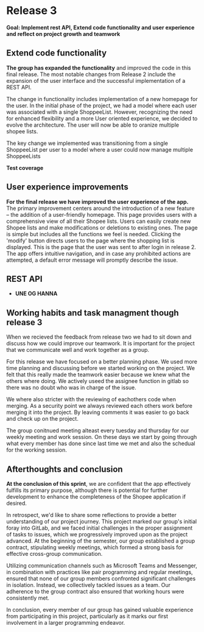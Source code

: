 # **Release 3**

**Goal: Implement rest API, Extend code functionality and user experience and reflect on project growth and teamwork**

## **Extend code functionality**

__The group has expanded the functionality__ and improved the code in this final release. The most notable changes from Release 2 include the expansion of the user interface and the successful implementation of a REST API.


The change in functionality includes implementation of a new homepage for the user. In the initial phase of the project, we had a model where each user was associated with a single ShoppeeList. However, recognizing the need for enhanced flexibility and a more User oriented experience, we decided to evolve the architecture. The user will now be able to oranize multiple shopee lists. 

The key change we implemented was transitioning from a single ShoppeeList per user to a model where a user could now manage multiple ShoppeeLists


__Test coverage__


## **User experience improvements**
__For the final release we have improved the user experience of the app.__ The primary improvement centers around the introduction of a new feature – the addition of a user-friendly homepage. This page provides users with a comprehensive view of all their Shopee lists. Users can easily create new Shopee lists and make modifications or deletions to existing ones. The page is simple but includes all the functions we feel is needed. Clicking the 'modify' button directs users to the page where the shopping list is displayed. This is the page that the user was sent to after login in release 2. The app offers intuitive navigation, and in case any prohibited actions are attempted, a default error message will promptly describe the issue.

## **REST API**
- __UNE OG HANNA__

## **Working habits and task managment though release 3**
When we recieved the feedback from release two we had to sit down and discuss how we could improve our teamwork. It is important for the project that we communicate well and work together as a group. 

For this release we have focused on a better planning phase. We used more time planning and discussing before we started working on the project. We felt that this really made the teamwork easier because we knew what the others where doing. We actively useed the assignee function in gitlab so there was no doubt who was in charge of the issue. 

We where also stricter with the reviewing of eachothers code when merging. As a security point we always reviewed each others work before merging it into the project. By leaving comments it was easier to go back and check up on the project. 

The group conitnued meeting alteast every tuesday and thursday for our weekly meeting and work session. On these days we start by going through what every member has done since last time we met and also the schedual for the working session. 

## Afterthoughts and conclusion
__At the conclusion of this sprint__, we are confident that the app effectively fulfills its primary purpose, although there is potential for further development to enhance the completeness of the Shopee application if desired.

In retrospect, we'd like to share some reflections to provide a better understanding of our project journey. This project marked our group's initial foray into GitLab, and we faced initial challenges in the proper assignment of tasks to issues, which we progressively improved upon as the project advanced. At the beginning of the semester, our group established a group contract, stipulating weekly meetings, which formed a strong basis for effective cross-group communication.

Utilizing communication channels such as Microsoft Teams and Messenger, in combination with practices like pair programming and regular meetings, ensured that none of our group members confronted significant challenges in isolation. Instead, we collectively tackled issues as a team. Our adherence to the group contract also ensured that working hours were consistently met.

In conclusion, every member of our group has gained valuable experience from participating in this project, particularly as it marks our first involvement in a larger programming endeavor.